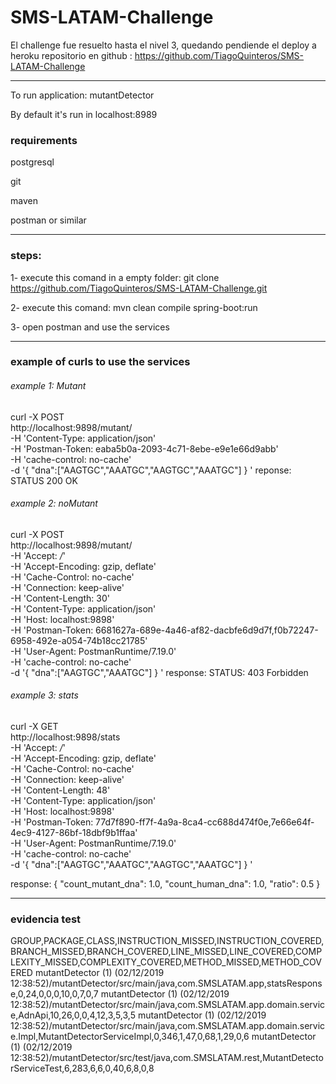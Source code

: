 # SMS-LATAM-Challenge

El challenge fue resuelto hasta el nivel 3, quedando pendiende el deploy a heroku
repositorio en github : https://github.com/TiagoQuinteros/SMS-LATAM-Challenge

---------

To run application: mutantDetector

By default it's run in localhost:8989

### requirements

postgresql

git

maven

postman or similar

---------
### steps:

1- execute this comand in a empty folder: git clone https://github.com/TiagoQuinteros/SMS-LATAM-Challenge.git

2- execute this comand: mvn clean compile spring-boot:run

3- open postman and use the services

---------
### example of curls to use the services

###### example 1: Mutant

curl -X POST \
  http://localhost:9898/mutant/ \
  -H 'Content-Type: application/json' \
  -H 'Postman-Token: eaba5b0a-2093-4c71-8ebe-e9e1e66d9abb' \
  -H 'cache-control: no-cache' \
  -d '{
"dna":["AAGTGC","AAATGC","AAGTGC","AAATGC"]
}
'
reponse: STATUS 200 OK

###### example 2: noMutant

curl -X POST \
  http://localhost:9898/mutant/ \
  -H 'Accept: */*' \
  -H 'Accept-Encoding: gzip, deflate' \
  -H 'Cache-Control: no-cache' \
  -H 'Connection: keep-alive' \
  -H 'Content-Length: 30' \
  -H 'Content-Type: application/json' \
  -H 'Host: localhost:9898' \
  -H 'Postman-Token: 6681627a-689e-4a46-af82-dacbfe6d9d7f,f0b72247-6958-492e-a054-74b18cc21785' \
  -H 'User-Agent: PostmanRuntime/7.19.0' \
  -H 'cache-control: no-cache' \
  -d '{
"dna":["AAGTGC","AAATGC"]
}
'
response: STATUS: 403 Forbidden

###### example 3: stats

curl -X GET \
  http://localhost:9898/stats \
  -H 'Accept: */*' \
  -H 'Accept-Encoding: gzip, deflate' \
  -H 'Cache-Control: no-cache' \
  -H 'Connection: keep-alive' \
  -H 'Content-Length: 48' \
  -H 'Content-Type: application/json' \
  -H 'Host: localhost:9898' \
  -H 'Postman-Token: 77d7f890-ff7f-4a9a-8ca4-cc688d474f0e,7e66e64f-4ec9-4127-86bf-18dbf9b1ffaa' \
  -H 'User-Agent: PostmanRuntime/7.19.0' \
  -H 'cache-control: no-cache' \
  -d '{
"dna":["AAGTGC","AAATGC","AAGTGC","AAATGC"]
}
'

response: 
{
    "count_mutant_dna": 1.0,
    "count_human_dna": 1.0,
    "ratio": 0.5
}

---------
### evidencia test 

GROUP,PACKAGE,CLASS,INSTRUCTION_MISSED,INSTRUCTION_COVERED,BRANCH_MISSED,BRANCH_COVERED,LINE_MISSED,LINE_COVERED,COMPLEXITY_MISSED,COMPLEXITY_COVERED,METHOD_MISSED,METHOD_COVERED
mutantDetector (1) (02/12/2019 12:38:52)/mutantDetector/src/main/java,com.SMSLATAM.app,statsResponse,0,24,0,0,0,10,0,7,0,7
mutantDetector (1) (02/12/2019 12:38:52)/mutantDetector/src/main/java,com.SMSLATAM.app.domain.service,AdnApi,10,26,0,0,4,12,3,5,3,5
mutantDetector (1) (02/12/2019 12:38:52)/mutantDetector/src/main/java,com.SMSLATAM.app.domain.service.Impl,MutantDetectorServiceImpl,0,346,1,47,0,68,1,29,0,6
mutantDetector (1) (02/12/2019 12:38:52)/mutantDetector/src/test/java,com.SMSLATAM.rest,MutantDetectorServiceTest,6,283,6,6,0,40,6,8,0,8



